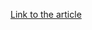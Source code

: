 [Link to the article](https://www.sentinelone.com/blog/xz-utils-backdoor-threat-actor-planned-to-inject-further-vulnerabilities/)
